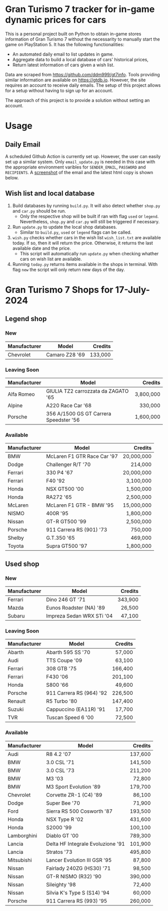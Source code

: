 # Gran Turismo 7 tracker for in-game dynamic prices for cars

This is a personal project built on Python to obtain in-game stores information of Gran Turismo 7 without the necessarity to manually start the game on PlayStation 5. It has the following functionalities:

- An automated daily email to list updates in game.
- Aggregate data to build a local database of cars' historical prices,
- Return latest information of cars given a wish list.

Data are scraped from https://github.com/ddm999/gt7info. Tools providing similar information are available on https://gtdb.io. However, the site requires an account to receive daily emails. The setup of this project allows for a setup without having to sign up for an account.

The approach of this project is to provide a solution without setting an account.

# Usage

## Daily Email

A scheduled Github Action is currently set up. However, the user can easily set up a similar system. Only `email_update.py` is needed in this case with the appropriate environment varibles for `SENDER_EMAIL`, `PASSWORD` and `RECIPIENTS`. A [screenshot](https://raw.githubusercontent.com/marcohoucheng/Gran-Turismo-7-Price-Tracker/main/data/email_screenshot.png) of the email and the latest html copy is shown below.

## Wish list and local database

1. Build databases by running `build.py`. It will also detect whether `shop.py` and `car.py` should be run.
    - Only the respective shop will be built if ran with flag `used` or `legend`. Nevertheless, `shop.py` and `car.py` will still be triggered if necessary.
2. Run `update.py` to update the local shop databases.
    - Similar to `build.py`, `used` or `legend` flags can be called.
3. `wish.py` checks whether cars in the wish list `wish_list.txt` are available today. If so, then it will return the price. Otherwise, it returns the last available date and the price.
    - This script will automatically run `update.py` when checking whather cars on wish list are available.
4. Running `today.py` returns items available in the shops in terminal. With flag `new` the script will only return new days of the day.


# Gran Turismo 7 Shops for 17-July-2024



## Legend shop

### New
 | Manufacturer | Model | Credits |
 | --- | --- | --: |
|Chevrolet|Camaro Z28 '69|133,000|

### Leaving Soon
 | Manufacturer | Model | Credits |
 | --- | --- | --: |
|Alfa Romeo|GIULIA TZ2 carrozzata da ZAGATO '65|3,800,000|
|Alpine|A220 Race Car '68|330,000|
|Porsche|356 A/1500 GS GT Carrera Speedster '56|1,600,000|

### Available
 | Manufacturer | Model | Credits |
 | --- | --- | --: |
|BMW|McLaren F1 GTR Race Car '97|20,000,000|
|Dodge|Challenger R/T '70|214,000|
|Ferrari|330 P4 '67|20,000,000|
|Ferrari|F40 '92|3,100,000|
|Honda|NSX GT500 '00|1,500,000|
|Honda|RA272 '65|2,500,000|
|McLaren|McLaren F1 GTR - BMW '95|15,000,000|
|NISMO|400R '95|1,800,000|
|Nissan|GT-R GT500 '99|2,500,000|
|Porsche|911 Carrera RS (901) '73|750,000|
|Shelby|G.T.350 '65|469,000|
|Toyota|Supra GT500 '97|1,800,000|


## Used shop

### New
 | Manufacturer | Model | Credits |
 | --- | --- | --: |
|Ferrari|Dino 246 GT '71|343,900|
|Mazda|Eunos Roadster (NA) '89|26,500|
|Subaru|Impreza Sedan WRX STi '04|47,100|

### Leaving Soon
 | Manufacturer | Model | Credits |
 | --- | --- | --: |
|Abarth|Abarth 595 SS '70|57,000|
|Audi|TTS Coupe '09|63,100|
|Ferrari|308 GTB '75|166,400|
|Ferrari|F430 '06|201,100|
|Honda|S800 '66|49,600|
|Porsche|911 Carrera RS (964) '92|226,500|
|Renault|R5 Turbo '80|147,400|
|Suzuki|Cappuccino (EA11R) '91|17,700|
|TVR|Tuscan Speed 6 '00|72,500|

### Available
 | Manufacturer | Model | Credits |
 | --- | --- | --: |
|Audi|R8 4.2 '07|137,600|
|BMW|3.0 CSL '71|141,500|
|BMW|3.0 CSL '73|211,200|
|BMW|M3 '03|72,800|
|BMW|M3 Sport Evolution '89|179,700|
|Chevrolet|Corvette ZR-1 (C4) '89|86,100|
|Dodge|Super Bee '70|71,900|
|Ford|Sierra RS 500 Cosworth '87|193,500|
|Honda|NSX Type R '02|431,600|
|Honda|S2000 '99|100,100|
|Lamborghini|Diablo GT '00|789,300|
|Lancia|Delta HF Integrale Evoluzione '91|101,900|
|Lancia|Stratos '73|495,800|
|Mitsubishi|Lancer Evolution III GSR '95|87,800|
|Nissan|Fairlady 240ZG (HS30) '71|98,500|
|Nissan|GT-R NISMO (R32) '90|390,000|
|Nissan|Sileighty '98|72,400|
|Nissan|Silvia K's Type S (S14) '94|60,000|
|Porsche|911 Carrera RS (993) '95|260,000|

